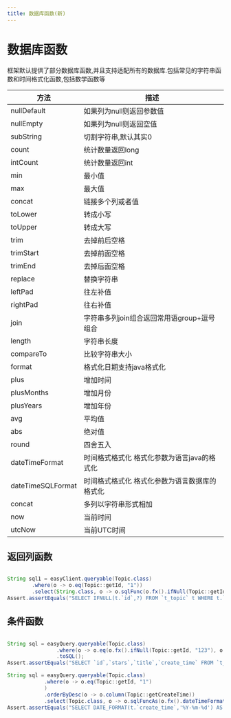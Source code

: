 ```yaml
---
title: 数据库函数(新)
---
```


# 数据库函数
框架默认提供了部分数据库函数,并且支持适配所有的数据库.包括常见的字符串函数和时间格式化函数,包括数学函数等

方法  |    描述  
--- |  --- 
nullDefault| 如果列为null则返回参数值
nullEmpty| 如果列为null则返回空值
subString| 切割字符串,默认其实0
count| 统计数量返回long
intCount| 统计数量返回int
min| 最小值
max| 最大值
concat| 链接多个列或者值
toLower| 转成小写
toUpper| 转成大写
trim| 去掉前后空格
trimStart| 去掉前面空格
trimEnd| 去掉后面空格
replace| 替换字符串
leftPad| 往左补值
rightPad| 往右补值
join| 字符串多列join组合返回常用语group+逗号组合
length| 字符串长度
compareTo| 比较字符串大小
format| 格式化日期支持java格式化
plus| 增加时间
plusMonths| 增加月份
plusYears| 增加年份
avg| 平均值
abs|  绝对值
round|  四舍五入
dateTimeFormat|  时间格式格式化 格式化参数为语言java的格式化
dateTimeSQLFormat|  时间格式格式化 格式化参数为语言数据库的格式化
concat|  多列以字符串形式相加
now|  当前时间
utcNow|  当前UTC时间

## 返回列函数
```java

String sql1 = easyClient.queryable(Topic.class)
        .where(o -> o.eq(Topic::getId, "1"))
        .select(String.class, o -> o.sqlFunc(o.fx().ifNull(Topic::getId, "1"))).toSQL();
Assert.assertEquals("SELECT IFNULL(t.`id`,?) FROM `t_topic` t WHERE t.`id` = ?", sql1);
```

## 条件函数
```java

String sql = easyQuery.queryable(Topic.class)
                .where(o -> o.eq(o.fx().ifNull(Topic::getId, "123"), o.fx().ifNull(Topic::getTitle, "456")))
                .toSQL();
Assert.assertEquals("SELECT `id`,`stars`,`title`,`create_time` FROM `t_topic` WHERE IFNULL(`id`,?) = IFNULL(`title`,?)", sql);

String sql = easyQuery.queryable(Topic.class)
            .where(o -> o.eq(Topic::getId, "1")
            )
            .orderByDesc(o -> o.column(Topic::getCreateTime))
            .select(Topic.class, o -> o.sqlFuncAs(o.fx().dateTimeFormat(Topic::getCreateTime, "yyyy-MM-dd"), Topic::getTitle)).toSQL();
Assert.assertEquals("SELECT DATE_FORMAT(t.`create_time`,'%Y-%m-%d') AS `title` FROM `t_topic` t WHERE t.`id` = ? ORDER BY t.`create_time` DESC", sql);
```